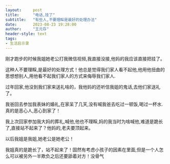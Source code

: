 ```yaml
---
layout:     post
title:      "电话,挂了"
subtitle:   "有些人,不要理睬是最好的处理办法"
date:       2023-08-23 19:28:00
author:     "王元存"
header-style: text
tags:
- 生活启示录
---
```


刚才跑步的时候我姐她老公打我微信视频,我直接没接,他妈的我应该直接把挂了。

这种人不要理睬,是最好的处理方式！他总是觉得我们家人看不起他,他用他扭曲的思想想别人,用他看不起我们家人的方式来侮辱我们家人.

过年回家,他没到我们家来送礼啥的，我他妈的还听信我姐的鬼话,去他们家送礼了。

我爸回去参加我表妹的婚礼,在家呆了几天,没有喊我爸去吃过一顿饭,喝过一杯水.真的是恶心人,恶心到家了！

我上次回家参加我大妈的葬礼,喊他,他也不理睬,妈的我当时为啥喊他,难道是跪长了,直接站不起来了？他妈的,老夫要顶起来。

以后我姐是我姐,她老公是她老公！

我姐真的是跪长了，站不起来了！固然有考虑小孩子的因素在里面,但是一个人怎么可以被另外一半欺负之后还要舔着对方！没骨气
